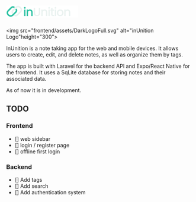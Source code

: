 # ![InUnition Logo](frontend/assets/DarkLogoFull.svg)

<img src="frontend/assets/DarkLogoFull.svg" alt="inUnition Logo"height="300">


InUnition is a note taking app for the web and mobile devices. It allows users to create, edit, and delete notes, as well as organize them by tags.

The app is built with Laravel for the backend API and Expo/React Native for the frontend. It uses a SqLite database for storing notes and their associated data.

As of now it is in development.

## TODO

### Frontend

- [] web sidebar
- [] login / register page
- [] offline first login


### Backend
- [] Add tags
- [] Add search
- [] Add authentication system